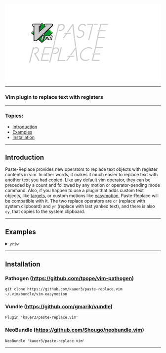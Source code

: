 <p align="center">
  <img align="center" src="/images/prtitle.png">
</p>

---

### Vim plugin to replace text with registers

---

### Topics:
  - [Introduction](#introduction)
  - [Examples](#examples)
  - [Installation](#installation)

---

## Introduction

  Paste-Replace provides new operators to replace text objects with register contents in vim. In other words, it makes it much easier to replace text with another text you had copied. Like any default vim operator, they can be preceded by a count and followed by any motion or operator-pending mode command. Also, if you happen to use a plugin that adds custom text objects, like [targets](https://github.com/wellle/targets.vim), or custom motions like [easymotion](https://github.com/easymotion/vim-easymotion), Paste-Replace will be compatible with it.
  The two replace operators are `cr` (replace with system clipboard) and `yr` (replace with last yanked text), and there is also `cy`, that copies to the system clipboard.

---

## Examples

<details>
<summary><code>yriw</code></summary>
<img align="right" height="158" src="/images/dev.gif">
</details>

---

## Installation

### Pathogen (https://github.com/tpope/vim-pathogen)
```
git clone https://github.com/kauer3/paste-replace.vim ~/.vim/bundle/vim-easymotion
```

### Vundle (https://github.com/gmarik/vundle)
```
Plugin 'kauer3/paste-replace.vim'
```

### NeoBundle (https://github.com/Shougo/neobundle.vim)
```
NeoBundle 'kauer3/paste-replace.vim'
```

---
